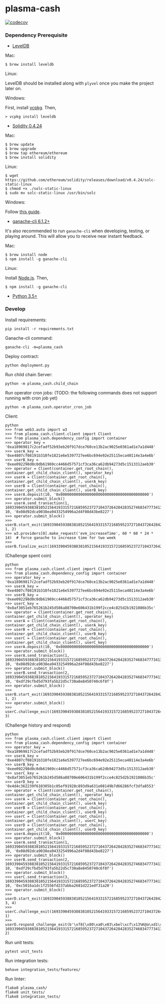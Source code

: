 # plasma-cash

[![codecov](https://codecov.io/gh/omisego/plasma-cash/branch/master/graph/badge.svg)](https://codecov.io/gh/omisego/plasma-cash)

### Dependency Prerequisite

- [LevelDB](https://github.com/google/leveldb)

Mac:
```
$ brew install leveldb
```

Linux:

LevelDB should be installed along with `plyvel` once you make the project later on.

Windows:

First, install [vcpkg](https://github.com/Microsoft/vcpkg). Then,

```
> vcpkg install leveldb
```

- [Solidity 0.4.24](https://github.com/ethereum/solidity/releases/tag/v0.4.24)

Mac:
```
$ brew update
$ brew upgrade
$ brew tap ethereum/ethereum
$ brew install solidity
```

Linux:
```
$ wget https://github.com/ethereum/solidity/releases/download/v0.4.24/solc-static-linux
$ chmod +x ./solc-static-linux
$ sudo mv solc-static-linux /usr/bin/solc
```

Windows:

Follow [this guide](https://solidity.readthedocs.io/en/v0.4.21/installing-solidity.html#prerequisites-windows).

- [ganache-cli 6.1.2+](https://github.com/trufflesuite/ganache-cli)

It's also recommended to run `ganache-cli` when developing, testing, or playing around. This will allow you to receive near instant feedback.

Mac:
```
$ brew install node
$ npm install -g ganache-cli
```

Linux:

Install [Node.js](https://nodejs.org/en/download/). Then,
```
$ npm install -g ganache-cli
```

- [Python 3.5+](https://www.python.org/downloads/)

### Develop

Install requirements:
```
pip install -r requirements.txt
```

Ganache-cli command:
```
ganache-cli -m=plasma_cash
```

Deploy contract:
```
python deployment.py
```

Run child chain Server:
```
python -m plasma_cash.child_chain
```

Run operator cron jobs:
(TODO: the following commands does not support running with cron job yet)
```
python -m plasma_cash.operator_cron_job
```

Client:
```
python
>>> from web3.auto import w3
>>> from plasma_cash.client.client import Client
>>> from plasma_cash.dependency_config import container
>>> operator_key = '0xa18969817c2cefadf52b93eb20f917dce760ce13b2ac9025e0361ad1e7a1d448'
>>> userA_key = '0xe4807cf08191b310fe1821e6e5397727ee6bc694e92e25115eca40114e3a4e6b'
>>> userB_key = '0xee092298d0c0db61969cc4466d57571cf3ca36ca62db94273d5c1513312aeb30'
>>> operator = Client(container.get_root_chain(), container.get_child_chain_client(), operator_key)
>>> userA = Client(container.get_root_chain(), container.get_child_chain_client(), userA_key)
>>> userB = Client(container.get_root_chain(), container.get_child_chain_client(), userB_key)
>>> userA.deposit(10, '0x0000000000000000000000000000000000000000')
>>> operator.submit_block()
>>> userA.send_transaction(1, 1693390459388381052156419331572168595237271043726428428352746834777341368960, 10, '0x08d92dca9038ea9433254996a2d4f08d43be8227')
>>> operator.submit_block()
>>> userB.start_exit(1693390459388381052156419331572168595237271043726428428352746834777341368960, 1, 2)
>>> w3.providers[0].make_request('evm_increaseTime', 60 * 60 * 24 * 14)  # force ganache to increase time for two week
>>> userB.finalize_exit(1693390459388381052156419331572168595237271043726428428352746834777341368960)
```

(Challenge spent coin)
```
python
>>> from plasma_cash.client.client import Client
>>> from plasma_cash.dependency_config import container
>>> operator_key = '0xa18969817c2cefadf52b93eb20f917dce760ce13b2ac9025e0361ad1e7a1d448'
>>> userA_key = '0xe4807cf08191b310fe1821e6e5397727ee6bc694e92e25115eca40114e3a4e6b'
>>> userB_key = '0xee092298d0c0db61969cc4466d57571cf3ca36ca62db94273d5c1513312aeb30'
>>> userC_key = '0x8af3051eb765261b245d586a88700e606431b199f2cce4c825d2b1921086b35c'
>>> operator = Client(container.get_root_chain(), container.get_child_chain_client(), operator_key)
>>> userA = Client(container.get_root_chain(), container.get_child_chain_client(), userA_key)
>>> userB = Client(container.get_root_chain(), container.get_child_chain_client(), userB_key)
>>> userC = Client(container.get_root_chain(), container.get_child_chain_client(), userC_key)
>>> userA.deposit(10, '0x0000000000000000000000000000000000000000')
>>> operator.submit_block()
>>> userA.send_transaction(1, 1693390459388381052156419331572168595237271043726428428352746834777341368960, 10, '0x08d92dca9038ea9433254996a2d4f08d43be8227')
>>> operator.submit_block()
>>> userB.send_transaction(2, 1693390459388381052156419331572168595237271043726428428352746834777341368960, 10, '0xdf29cfbd5d793fa5b22d5c730a8e8450740c6f8f')
>>> operator.submit_block()
>>> userB.start_exit(1693390459388381052156419331572168595237271043726428428352746834777341368960, 1, 2)
>>> operator.submit_block()
>>> userC.challenge_exit(1693390459388381052156419331572168595237271043726428428352746834777341368960, 3)
```
(Challenge history and respond)
```
python
>>> from plasma_cash.client.client import Client
>>> from plasma_cash.dependency_config import container
>>> operator_key = '0xa18969817c2cefadf52b93eb20f917dce760ce13b2ac9025e0361ad1e7a1d448'
>>> userA_key = '0xe4807cf08191b310fe1821e6e5397727ee6bc694e92e25115eca40114e3a4e6b'
>>> userB_key = '0xee092298d0c0db61969cc4466d57571cf3ca36ca62db94273d5c1513312aeb30'
>>> userC_key = '0x8af3051eb765261b245d586a88700e606431b199f2cce4c825d2b1921086b35c'
>>> userD_key = '0x4d4c362239f610305b1c05ef91928c893d9a631e08149b7d66286fcf3dfa8553'
>>> operator = Client(container.get_root_chain(), container.get_child_chain_client(), operator_key)
>>> userA = Client(container.get_root_chain(), container.get_child_chain_client(), userA_key)
>>> userB = Client(container.get_root_chain(), container.get_child_chain_client(), userB_key)
>>> userC = Client(container.get_root_chain(), container.get_child_chain_client(), userC_key)
>>> userD = Client(container.get_root_chain(), container.get_child_chain_client(), userD_key)
>>> userA.deposit(10, '0x0000000000000000000000000000000000000000')
>>> operator.submit_block()
>>> userA.send_transaction(1, 1693390459388381052156419331572168595237271043726428428352746834777341368960, 10, '0x08d92dca9038ea9433254996a2d4f08d43be8227')
>>> operator.submit_block()
>>> userB.send_transaction(2, 1693390459388381052156419331572168595237271043726428428352746834777341368960, 10, '0xdf29cfbd5d793fa5b22d5c730a8e8450740c6f8f')
>>> operator.submit_block()
>>> userC.send_transaction(3, 1693390459388381052156419331572168595237271043726428428352746834777341368960, 10, '0xc5016a1dc1f2556fd237abba2681d221edf31a20')
>>> operator.submit_block()
>>> userD.start_exit(1693390459388381052156419331572168595237271043726428428352746834777341368960, 3, 4)
>>> userC.challenge_exit(1693390459388381052156419331572168595237271043726428428352746834777341368960, 1)
>>> userD.respond_challenge_exit(b'\xf8{\x80\xa0\x03\xbel\xcf\x13%K@a\xd1\x86\xa8v\\\xd2\xe0Iw\x8c|g\xd0\xe3\x02&\x8d\x15^"W\x1a\x80\n\x94\xb8>#$X\xa0\x92ik\xe9qpE\xd9\xa6\x05\xfb\x0f\xec+\xb8A\x00\x00\x00\x00\x00\x00\x00\x00\x00\x00\x00\x00\x00\x00\x00\x00\x00\x00\x00\x00\x00\x00\x00\x00\x00\x00\x00\x00\x00\x00\x00\x00\x00\x00\x00\x00\x00\x00\x00\x00\x00\x00\x00\x00\x00\x00\x00\x00\x00\x00\x00\x00\x00\x00\x00\x00\x00\x00\x00\x00\x00\x00\x00\x00\x00', 1693390459388381052156419331572168595237271043726428428352746834777341368960, 2)
```

Run unit tests:
```
pytest unit_tests
```

Run integration tests:
```
behave integration_tests/features/
```

Run linter:
```
flake8 plasma_cash/
flake8 unit_tests/
flake8 integration_tests/
```
